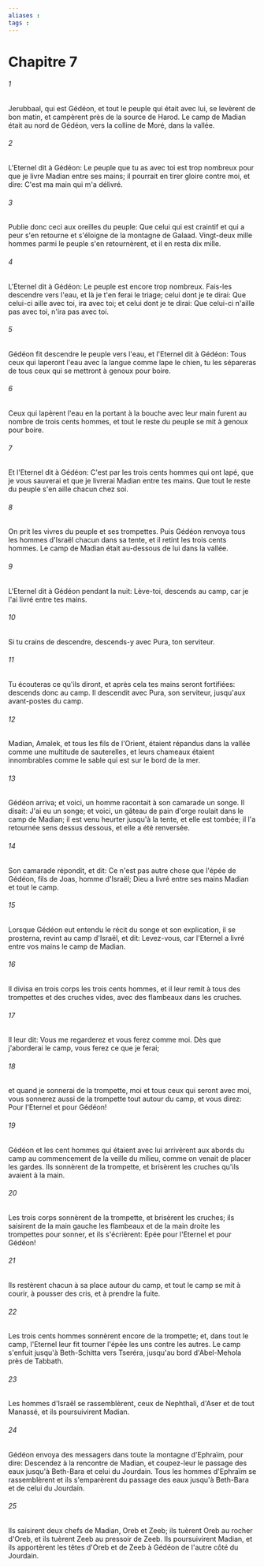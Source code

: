 ```yaml
---
aliases : 
tags : 
---
```


# Chapitre 7

###### 1
Jerubbaal, qui est Gédéon, et tout le peuple qui était avec lui, se levèrent de bon matin, et campèrent près de la source de Harod. Le camp de Madian était au nord de Gédéon, vers la colline de Moré, dans la vallée.
###### 2
L'Eternel dit à Gédéon: Le peuple que tu as avec toi est trop nombreux pour que je livre Madian entre ses mains; il pourrait en tirer gloire contre moi, et dire: C'est ma main qui m'a délivré.
###### 3
Publie donc ceci aux oreilles du peuple: Que celui qui est craintif et qui a peur s'en retourne et s'éloigne de la montagne de Galaad. Vingt-deux mille hommes parmi le peuple s'en retournèrent, et il en resta dix mille.
###### 4
L'Eternel dit à Gédéon: Le peuple est encore trop nombreux. Fais-les descendre vers l'eau, et là je t'en ferai le triage; celui dont je te dirai: Que celui-ci aille avec toi, ira avec toi; et celui dont je te dirai: Que celui-ci n'aille pas avec toi, n'ira pas avec toi.
###### 5
Gédéon fit descendre le peuple vers l'eau, et l'Eternel dit à Gédéon: Tous ceux qui laperont l'eau avec la langue comme lape le chien, tu les sépareras de tous ceux qui se mettront à genoux pour boire.
###### 6
Ceux qui lapèrent l'eau en la portant à la bouche avec leur main furent au nombre de trois cents hommes, et tout le reste du peuple se mit à genoux pour boire.
###### 7
Et l'Eternel dit à Gédéon: C'est par les trois cents hommes qui ont lapé, que je vous sauverai et que je livrerai Madian entre tes mains. Que tout le reste du peuple s'en aille chacun chez soi.
###### 8
On prit les vivres du peuple et ses trompettes. Puis Gédéon renvoya tous les hommes d'Israël chacun dans sa tente, et il retint les trois cents hommes. Le camp de Madian était au-dessous de lui dans la vallée.
###### 9
L'Eternel dit à Gédéon pendant la nuit: Lève-toi, descends au camp, car je l'ai livré entre tes mains.
###### 10
Si tu crains de descendre, descends-y avec Pura, ton serviteur.
###### 11
Tu écouteras ce qu'ils diront, et après cela tes mains seront fortifiées: descends donc au camp. Il descendit avec Pura, son serviteur, jusqu'aux avant-postes du camp.
###### 12
Madian, Amalek, et tous les fils de l'Orient, étaient répandus dans la vallée comme une multitude de sauterelles, et leurs chameaux étaient innombrables comme le sable qui est sur le bord de la mer.
###### 13
Gédéon arriva; et voici, un homme racontait à son camarade un songe. Il disait: J'ai eu un songe; et voici, un gâteau de pain d'orge roulait dans le camp de Madian; il est venu heurter jusqu'à la tente, et elle est tombée; il l'a retournée sens dessus dessous, et elle a été renversée.
###### 14
Son camarade répondit, et dit: Ce n'est pas autre chose que l'épée de Gédéon, fils de Joas, homme d'Israël; Dieu a livré entre ses mains Madian et tout le camp.
###### 15
Lorsque Gédéon eut entendu le récit du songe et son explication, il se prosterna, revint au camp d'Israël, et dit: Levez-vous, car l'Eternel a livré entre vos mains le camp de Madian.
###### 16
Il divisa en trois corps les trois cents hommes, et il leur remit à tous des trompettes et des cruches vides, avec des flambeaux dans les cruches.
###### 17
Il leur dit: Vous me regarderez et vous ferez comme moi. Dès que j'aborderai le camp, vous ferez ce que je ferai;
###### 18
et quand je sonnerai de la trompette, moi et tous ceux qui seront avec moi, vous sonnerez aussi de la trompette tout autour du camp, et vous direz: Pour l'Eternel et pour Gédéon!
###### 19
Gédéon et les cent hommes qui étaient avec lui arrivèrent aux abords du camp au commencement de la veille du milieu, comme on venait de placer les gardes. Ils sonnèrent de la trompette, et brisèrent les cruches qu'ils avaient à la main.
###### 20
Les trois corps sonnèrent de la trompette, et brisèrent les cruches; ils saisirent de la main gauche les flambeaux et de la main droite les trompettes pour sonner, et ils s'écrièrent: Epée pour l'Eternel et pour Gédéon!
###### 21
Ils restèrent chacun à sa place autour du camp, et tout le camp se mit à courir, à pousser des cris, et à prendre la fuite.
###### 22
Les trois cents hommes sonnèrent encore de la trompette; et, dans tout le camp, l'Eternel leur fit tourner l'épée les uns contre les autres. Le camp s'enfuit jusqu'à Beth-Schitta vers Tseréra, jusqu'au bord d'Abel-Mehola près de Tabbath.
###### 23
Les hommes d'Israël se rassemblèrent, ceux de Nephthali, d'Aser et de tout Manassé, et ils poursuivirent Madian.
###### 24
Gédéon envoya des messagers dans toute la montagne d'Ephraïm, pour dire: Descendez à la rencontre de Madian, et coupez-leur le passage des eaux jusqu'à Beth-Bara et celui du Jourdain. Tous les hommes d'Ephraïm se rassemblèrent et ils s'emparèrent du passage des eaux jusqu'à Beth-Bara et de celui du Jourdain.
###### 25
Ils saisirent deux chefs de Madian, Oreb et Zeeb; ils tuèrent Oreb au rocher d'Oreb, et ils tuèrent Zeeb au pressoir de Zeeb. Ils poursuivirent Madian, et ils apportèrent les têtes d'Oreb et de Zeeb à Gédéon de l'autre côté du Jourdain.
